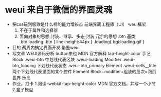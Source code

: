 # weui 来自于微信的界面灵魂
- 把css玩到极致是什么样的能力增长点
  前端界面工程师（UI） weui框架 
  1. 不在于属性和选择器
  2. 面向对象的思想 封装、继承、多态
  封装   冗余的思想
  .btn 基类
    .btn.loading
  .btn {
      line-height:44px
  }
  .loading{
      bgi:loading.gif
  }
- 目的
  两周内搞定界面开发
  借鉴weui
- 写文章
  WEUI源码分析 button来也
  MDN 官方解释 tap-height-color 手记
  Block
    .weui-btn   中划线代表区块
    .weui-loading
  Modifier
   .weui-btn_loading  下划线代表状态
   .weui-btn_primary
  Element
  .weui-cells__title   两个下划线代表里面的某个控件 Element
  Block+modifier+组装的层次=网页世界 乐高
- 作业，打卡
  1.阅读-webkit-tap-height-color MDN 官方文档，并写一个小节
  2.盒子模型